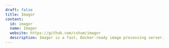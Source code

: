 ```yaml
---
draft: false
title: Imagor
content:
  id: imagor
  name: Imagor
  website: https://github.com/cshum/imagor
  description: Imagor is a fast, Docker-ready image processing server.
---
```

